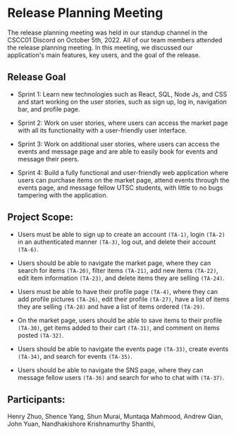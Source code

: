 # Release Planning Meeting

The release planning meeting was held in our standup channel in the CSCC01 Discord on October 5th, 2022. All of our team members attended the release planning meeting. In this meeting, we discussed our application's main features, key users, and the goal of the release.

## Release Goal

- Sprint 1: Learn new technologies such as React, SQL, Node Js, and CSS and start working on the user stories, such as sign up, log in, navigation bar, and profile page.

- Sprint 2: Work on user stories, where users can access the market page with all its functionality with a user-friendly user interface.

- Sprint 3: Work on additional user stories, where users can access the events and message page and are able to easily book for events and message their peers.

- Sprint 4: Build a fully functional and user-friendly web application where users can purchase items on the market page, attend events through the events page, and message fellow UTSC students, with little to no bugs tampering with the application.

## Project Scope:

- Users must be able to sign up to create an account `(TA-1)`, login `(TA-2)` in an authenticated manner `(TA-3)`, log out, and delete their account `(TA-6)`.

- Users should be able to navigate the market page, where they can search for items `(TA-20)`, filter items `(TA-21)`, add new items `(TA-22)`, edit item information `(TA-23)`, and delete items they are selling `(TA-24)`.

- Users must be able to have their profile page `(TA-4)`, where they can add profile pictures `(TA-26)`, edit their profile `(TA-27)`, have a list of items they are selling `(TA-28)` and have a list of items ordered `(TA-29)`. 

- On the market page, users should be able to save items to their profile `(TA-30)`, get items added to their cart `(TA-31)`, and comment on items posted `(TA-32)`.

- Users should be able to navigate the events page `(TA-33)`, create events `(TA-34)`, and search for events `(TA-35)`.

- Users should be able to navigate the SNS page, where they can message fellow users `(TA-36)` and search for who to chat with `(TA-37)`.

## Participants:

Henry Zhuo, Shence Yang, Shun Murai, Muntaqa Mahmood, Andrew Qian, John Yuan, Nandhakishore Krishnamurthy Shanthi, 


